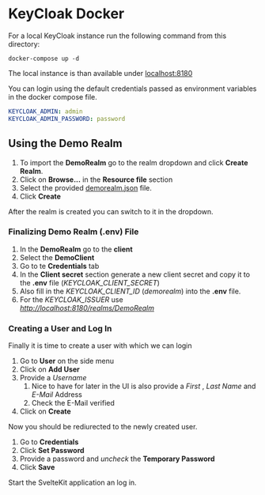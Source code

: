 # KeyCloak Docker

For a local KeyCloak instance run the following command from this directory:

```shell
docker-compose up -d
```

The local instance is than available under [localhost:8180](http://localhost:8180)

You can login using the default credentials passed as environment variables in the docker compose file.

```yaml
KEYCLOAK_ADMIN: admin
KEYCLOAK_ADMIN_PASSWORD: password
```

## Using the Demo Realm

1. To import the **DemoRealm** go to the realm dropdown and click **Create Realm**.
2. Click on **Browse...** in the **Resource file** section
3. Select the provided [demorealm.json](./demorealm.json) file.
4. Click **Create**

After the realm is created you can switch to it in the dropdown.

### Finalizing Demo Realm (.env) File

1. In the **DemoRealm** go to the **client**
2. Select the **DemoClient**
3. Go to te **Credentials** tab
4. In the **Client secret** section generate a new client secret and copy it to the **.env** file (*KEYCLOAK_CLIENT_SECRET*)
5. Also fill in the *KEYCLOAK_CLIENT_ID* (*demorealm*) into the **.env** file.
6. For the *KEYCLOAK_ISSUER* use *<http://localhost:8180/realms/DemoRealm>*

### Creating a User and Log In

Finally it is time to create a user with which we can login

1. Go to **User** on the side menu
2. Click on **Add User**
3. Provide a *Username*
   1. Nice to have for later in the UI is also provide a *First* , *Last Name* and *E-Mail* Address
   2. Check the E-Mail verified
4. Click on **Create**

Now you should be rediurected to the newly created user.

1. Go to **Credentials**
2. Click **Set Password**
3. Provide a password and *uncheck* the **Temporary Password**
4. Click **Save**

Start the SvelteKit application an log in.
